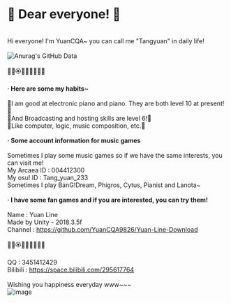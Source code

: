 # 🌸 Dear everyone! 🌸
<br>Hi everyone! I'm YuanCQA~ you can call me "Tangyuan" in daily life!
<br>
<br>![Anurag's GitHub Data](https://github-readme-stats.vercel.app/api?username=YuanCQA9826)
<br>
<br>💐🌸🏵🌹🌺🌻🌼🌷🍁
<br>
<br>**· Here are some my habits~**
<br>
<br>🎹I am good at electronic piano and piano. They are both level 10 at present!🎹
<br>🎤And Broadcasting and hosting skills are level 6!🎤
<br>🎈Like computer, logic, music composition, etc.🎈
<br>
<br>**· Some account information for music games**
<br>
<br>Sometimes I play some music games so if we have the same interests, you can visit me!
<br>My Arcaea ID : 004412300
<br>My osu! ID : Tang_yuan_233
<br>Sometimes I play BanG!Dream, Phigros, Cytus, Pianist and Lanota~
<br>
<br>**· I have some fan games and if you are interested, you can try them!**
<br>
<br>Name : Yuan Line
<br>Made by Unity - 2018.3.5f
<br>Channel : https://github.com/YuanCQA9826/Yuan-Line-Download
<br>
<br>💐🌸🏵🌹🌺🌻🌼🌷🍁
<br>
<br>QQ : 3451412429
<br>Bilibili : https://space.bilibili.com/295617764
<br>
<br>Wishing you happiness everyday www~~~
<br>
![image](https://chinadlrs.com/space/upload/20230110073626.png "My personal setting w")

